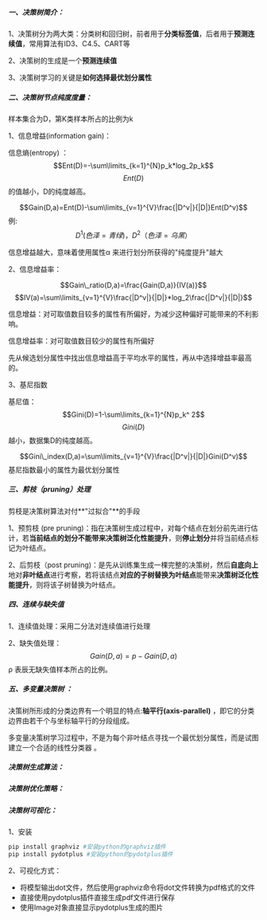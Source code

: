 ##### 一、决策树简介：

1、决策树分为两大类：分类树和回归树，前者用于**分类标签值**，后者用于**预测连续值**，常用算法有ID3、C4.5、CART等

2、决策树的生成是一个**预测连续值**

3、决策树学习的关键是**如何选择最优划分属性**

##### 二、决策树节点纯度度量：

样本集合为D，第K类样本所占的比例为k

1、信息增益(information gain)：

信息熵(entropy) ：$$Ent(D)=-\sum\limits_{k=1}^{N}p_k*log_2p_k$$     $$Ent(D)$$的值越小，D的纯度越高。

$$Gain(D,a)=Ent(D)-\sum\limits_{v=1}^{V}\frac{|D^v|}{|D|}Ent(D^v)$$        例:$$D^1(色泽=青绿)，D^ 2（色泽=乌黑）$$

信息增益越大，意味着使用属性α 来进行划分所获得的"纯度提升"越大

2、信息增益率：

$$Gain\_ratio(D,a)=\frac{Gain(D,a)}{IV(a)}$$        $$IV(a)=\sum\limits_{v=1}^{V}\frac{|D^v|}{|D|}*log_2\frac{|D^v|}{|D|}$$

信息增益：对可取值数目较多的属性有所偏好，为减少这种偏好可能带来的不利影响。

信息增益率：对可取值数目较少的属性有所偏好 

先从候选划分属性中找出信息增益高于平均水平的属性，再从中选择增益率最高的。

3、基尼指数

基尼值：$$Gini(D)=1-\sum\limits_{k=1}^{N}p_k^ 2$$   $$Gini(D)$$越小，数据集D的纯度越高。

$$Gini\_index(D,a)=\sum\limits_{v=1}^{V}\frac{|D^v|}{|D|}Gini(D^v)$$    基尼指数最小的属性为最优划分属性

##### 三、剪枝（pruning）处理

剪枝是决策树算法对付**"过拟合"**的手段

1、预剪枝 (pre pruning)：指在决策树生成过程中，对每个结点在划分前先进行估计，若**当前结点的划分不能带来决策树泛化性能提升**，则**停止划分**并将当前结点标记为叶结点。

2、后剪枝（post pruning)：是先从训练集生成一棵完整的决策树，然后**自底向上**地对**非叶结点**进行考察，若将该结点**对应的子树替换为叶结点**能带来**决策树泛化性能提升**，则将该子树替换为叶结点。

##### 四、连续与缺失值

1、连续值处理：采用二分法对连续值进行处理

2、缺失值处理：$$Gain(D,a) = p-Gain(D,a)$$      ρ 表辰无缺失值样本所占的比例。

##### 五、多变量决策树 ：

决策树所形成的分类边界有一个明显的特点:**轴平行(axis-parallel)** ，即它的分类边界由若干个与坐标轴平行的分段组成。

多变量决策树学习过程中，不是为每个非叶结点寻找一个最优划分属性，而是试图建立一个合适的线性分类器 。

##### 决策树生成算法：

##### 决策树优化策略：

##### 决策树可视化：

1、安装

```python
pip install graphviz #安装python的graphviz插件
pip install pydotplus #安装python的pydotplus插件
```

2、可视化方式：

- 将模型输出dot文件，然后使用graphviz命令将dot文件转换为pdf格式的文件
- 直接使用pydotplus插件直接生成pdf文件进行保存
- 使用Image对象直接显示pydotplus生成的图片